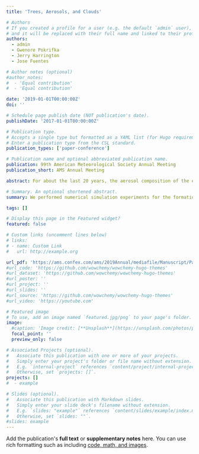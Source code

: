 ```yaml
---
title: 'Trees, Aerosols, and Clouds'

# Authors
# If you created a profile for a user (e.g. the default `admin` user), write the username (folder name) here
# and it will be replaced with their full name and linked to their profile.
authors:
  - admin
  - Gwenore Pokrifka
  - Jerry Harrington
  - Jose Fuentes

# Author notes (optional)
#author_notes:
#  - 'Equal contribution'
#  - 'Equal contribution'

date: '2019-01-01T00:00:00Z'
doi: ''

# Schedule page publish date (NOT publication's date).
publishDate: '2017-01-01T00:00:00Z'

# Publication type.
# Accepts a single type but formatted as a YAML list (for Hugo requirements).
# Enter a publication type from the CSL standard.
publication_types: ['paper-conference']

# Publication name and optional abbreviated publication name.
publication: 99th American Meteorological Society Annual Meeting
publication_short: AMS Annual Meeting

abstract: For about the last 20 years, the aerosol composition of the eastern United States has been changing as a result of two major factors 1.) anthropogenic aerosol emissions have steadily been decreasing and 2.) biogenic secondary organic aerosols (SOAs) emissions originating from plants have steadily increased as a result of an increase in vegetation brought about by reforestation. The current impact of the changing aerosol composition defined by an increase in SOAs and a decrease in anthropogenic aerosols on the formation and growth of cloud droplets is currently unknown. In order to get a preliminary understanding, its impact on cloud microphysics will be studied by looking at Kӧhler theory and observing how these aerosols behave in an air parcel model.

# Summary. An optional shortened abstract.
summary: We performed numerical simulation experiments for the formation and growth of cloud droplets to test how cloud formation processes change when there is an increase in biogenic secondary organic aerosols (SOAs) emissions originating from plants and a decrease in anthropogenic aerosols.

tags: []

# Display this page in the Featured widget?
featured: false

# Custom links (uncomment lines below)
# links:
# - name: Custom Link
#   url: http://example.org

url_pdf: 'https://ams.confex.com/ams/2019Annual/mediafile/Manuscript/Paper355878/Trees%2C%20Aerosols%2C%20and%20Clouds-Extended%20Abstract.pdf'
#url_code: 'https://github.com/wowchemy/wowchemy-hugo-themes'
#url_dataset: 'https://github.com/wowchemy/wowchemy-hugo-themes'
#url_poster: ''
#url_project: ''
#url_slides: ''
#url_source: 'https://github.com/wowchemy/wowchemy-hugo-themes'
#url_video: 'https://youtube.com'

# Featured image
# To use, add an image named `featured.jpg/png` to your page's folder.
image:
  #caption: 'Image credit: [**Unsplash**](https://unsplash.com/photos/pLCdAaMFLTE)'
  focal_point: ''
  preview_only: false

# Associated Projects (optional).
#   Associate this publication with one or more of your projects.
#   Simply enter your project's folder or file name without extension.
#   E.g. `internal-project` references `content/project/internal-project/index.md`.
#   Otherwise, set `projects: []`.
projects: []
#  - example

# Slides (optional).
#   Associate this publication with Markdown slides.
#   Simply enter your slide deck's filename without extension.
#   E.g. `slides: "example"` references `content/slides/example/index.md`.
#   Otherwise, set `slides: ""`.
#slides: example
---
```


Add the publication's **full text** or **supplementary notes** here. You can use rich formatting such as including [code, math, and images](https://wowchemy.com/docs/content/writing-markdown-latex/).
